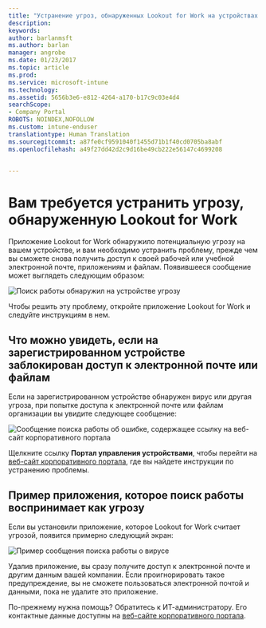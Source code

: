 ```yaml
---
title: "Устранение угроз, обнаруженных Lookout for Work на устройствах Android | Документы Майкрософт"
description: 
keywords: 
author: barlanmsft
ms.author: barlan
manager: angrobe
ms.date: 01/23/2017
ms.topic: article
ms.prod: 
ms.service: microsoft-intune
ms.technology: 
ms.assetid: 5656b3e6-e812-4264-a170-b17c9c03e4d4
searchScope:
- Company Portal
ROBOTS: NOINDEX,NOFOLLOW
ms.custom: intune-enduser
translationtype: Human Translation
ms.sourcegitcommit: a87fe0cf9591040f1455d71b1f40cd0705ba8abf
ms.openlocfilehash: a49f27dd42d2c9d16be49cb222e56147c4699208


---
```


# <a name="you-need-to-resolve-a-threat-found-by-lookout-for-work"></a>Вам требуется устранить угрозу, обнаруженную Lookout for Work

Приложение Lookout for Work обнаружило потенциальную угрозу на вашем устройстве, и вам необходимо устранить проблему, прежде чем вы сможете снова получить доступ к своей рабочей или учебной электронной почте, приложениям и файлам. Появившееся сообщение может выглядеть следующим образом:

![Поиск работы обнаружил на устройстве угрозу](./media/lookout-threat-found-android.png)

Чтобы решить эту проблему, откройте приложение Lookout for Work и следуйте инструкциям в нем.

## <a name="what-you-might-see-if-your-enrolled-device-is-blocked-from-accessing-email-or-files"></a>Что можно увидеть, если на зарегистрированном устройстве заблокирован доступ к электронной почте или файлам

Если на зарегистрированном устройстве обнаружен вирус или другая угроза, при попытке доступа к электронной почте или файлам организации вы увидите следующее сообщение:

![Сообщение поиска работы об ошибке, содержащее ссылку на веб-сайт корпоративного портала](./media/lookout-go-to-device-management-portal-android.png)

Щелкните ссылку **Портал управления устройствами**, чтобы перейти на [веб-сайт корпоративного портала](http://portal.manage.microsoft.com), где вы найдете инструкции по устранению проблемы.

## <a name="example-of-an-app-that-lookout-for-work-sees-as-a-threat"></a>Пример приложения, которое поиск работы воспринимает как угрозу

Если вы установили приложение, которое Lookout for Work считает угрозой, появится примерно следующий экран:

![Пример сообщения поиска работы о вирусе](./media/lookout-virus-alert-android.png)

Удалив приложение, вы сразу получите доступ к электронной почте и другим данным вашей компании. Если проигнорировать такое предупреждение, вы не сможете пользоваться электронной почтой и данными, пока не удалите это приложение.

По-прежнему нужна помощь? Обратитесь к ИТ-администратору. Его контактные данные доступны на [веб-сайте корпоративного портала](http://portal.manage.microsoft.com).



<!--HONumber=Jan17_HO4-->


